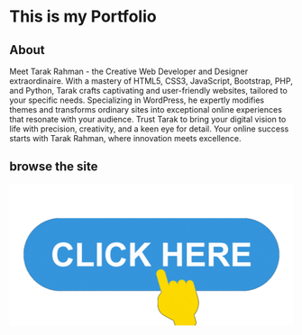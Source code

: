 # This is my Portfolio
## About
Meet Tarak Rahman - the Creative Web Developer and Designer extraordinaire. With a mastery of HTML5, CSS3, JavaScript, Bootstrap, PHP, and Python, Tarak crafts captivating and user-friendly websites, tailored to your specific needs. Specializing in WordPress, he expertly modifies themes and transforms ordinary sites into exceptional online experiences that resonate with your audience. Trust Tarak to bring your digital vision to life with precision, creativity, and a keen eye for detail. Your online success starts with Tarak Rahman, where innovation meets excellence.
## browse the site
[![](img/click-me.gif)](https://devtarak.github.io/)
